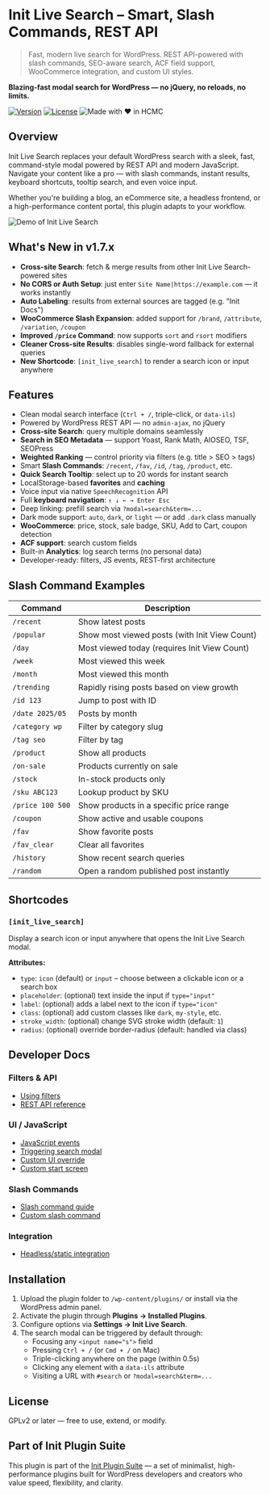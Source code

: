 # Init Live Search – Smart, Slash Commands, REST API

> Fast, modern live search for WordPress. REST API-powered with slash commands, SEO-aware search, ACF field support, WooCommerce integration, and custom UI styles.

**Blazing-fast modal search for WordPress — no jQuery, no reloads, no limits.**

[![Version](https://img.shields.io/badge/stable-v1.7.1-blue.svg)](https://wordpress.org/plugins/init-live-search/)
[![License](https://img.shields.io/badge/license-GPLv2-blue.svg)](https://www.gnu.org/licenses/gpl-2.0.html)
![Made with ❤️ in HCMC](https://img.shields.io/badge/Made%20with-%E2%9D%A4%EF%B8%8F%20in%20HCMC-blue)

## Overview

Init Live Search replaces your default WordPress search with a sleek, fast, command-style modal powered by REST API and modern JavaScript. Navigate your content like a pro — with slash commands, instant results, keyboard shortcuts, tooltip search, and even voice input.

Whether you're building a blog, an eCommerce site, a headless frontend, or a high-performance content portal, this plugin adapts to your workflow.

![Demo of Init Live Search](https://inithtml.com/wp-content/uploads/2025/05/Init-Live-Search-Demo.gif)

## What's New in v1.7.x

- **Cross-site Search**: fetch & merge results from other Init Live Search-powered sites  
- **No CORS or Auth Setup**: just enter `Site Name|https://example.com` — it works instantly  
- **Auto Labeling**: results from external sources are tagged (e.g. "Init Docs")  
- **WooCommerce Slash Expansion**: added support for `/brand`, `/attribute`, `/variation`, `/coupon`  
- **Improved `/price` Command**: now supports `sort` and `rsort` modifiers  
- **Cleaner Cross-site Results**: disables single-word fallback for external queries  
- **New Shortcode**: `[init_live_search]` to render a search icon or input anywhere  

## Features

- Clean modal search interface (`Ctrl + /`, triple-click, or `data-ils`)
- Powered by WordPress REST API — no `admin-ajax`, no jQuery
- **Cross-site Search**: query multiple domains seamlessly
- **Search in SEO Metadata** — support Yoast, Rank Math, AIOSEO, TSF, SEOPress
- **Weighted Ranking** — control priority via filters (e.g. title > SEO > tags)
- Smart **Slash Commands**: `/recent`, `/fav`, `/id`, `/tag`, `/product`, etc.
- **Quick Search Tooltip**: select up to 20 words for instant search
- LocalStorage-based **favorites** and **caching**
- Voice input via native `SpeechRecognition` API
- Full **keyboard navigation**: `↑ ↓ ← → Enter Esc`
- Deep linking: prefill search via `?modal=search&term=...`
- Dark mode support: `auto`, `dark`, or `light` — or add `.dark` class manually
- **WooCommerce**: price, stock, sale badge, SKU, Add to Cart, coupon detection
- **ACF support**: search custom fields
- Built-in **Analytics**: log search terms (no personal data)
- Developer-ready: filters, JS events, REST-first architecture

## Slash Command Examples

| Command           | Description                                  |
|-------------------|----------------------------------------------|
| `/recent`         | Show latest posts                            |
| `/popular`        | Show most viewed posts (with Init View Count)|
| `/day`            | Most viewed today (requires Init View Count) |
| `/week`           | Most viewed this week                        |
| `/month`          | Most viewed this month                       |
| `/trending`       | Rapidly rising posts based on view growth    |
| `/id 123`         | Jump to post with ID                         |
| `/date 2025/05`   | Posts by month                               |
| `/category wp`    | Filter by category slug                      |
| `/tag seo`        | Filter by tag                                |
| `/product`        | Show all products                            |
| `/on-sale`        | Products currently on sale                   |
| `/stock`          | In-stock products only                       |
| `/sku ABC123`     | Lookup product by SKU                        |
| `/price 100 500`  | Show products in a specific price range      |
| `/coupon`         | Show active and usable coupons               |
| `/fav`            | Show favorite posts                          |
| `/fav_clear`      | Clear all favorites                          |
| `/history`        | Show recent search queries                   |
| `/random`         | Open a random published post instantly       |

## Shortcodes

### `[init_live_search]`  
Display a search icon or input anywhere that opens the Init Live Search modal.

**Attributes:**
- `type`: `icon` (default) or `input` – choose between a clickable icon or a search box  
- `placeholder`: (optional) text inside the input if `type="input"`  
- `label`: (optional) adds a label next to the icon if `type="icon"`  
- `class`: (optional) add custom classes like `dark`, `my-style`, etc.  
- `stroke_width`: (optional) change SVG stroke width (default: `1`)  
- `radius`: (optional) override border-radius (default: handled via class)

## Developer Docs

### Filters & API
- [Using filters](https://en.inithtml.com/wordpress/using-filters-in-init-live-search/)
- [REST API reference](https://en.inithtml.com/wordpress/list-of-rest-api-endpoints-in-init-live-search/)

### UI / JavaScript
- [JavaScript events](https://en.inithtml.com/wordpress/how-to-use-javascript-events-ils-in-init-live-search/)
- [Triggering search modal](https://en.inithtml.com/wordpress/all-the-ways-to-trigger-init-live-search-modal-via-javascript/)
- [Custom UI override](https://en.inithtml.com/wordpress/how-to-customize-the-init-live-search-ui-when-disabling-default-css/)
- [Custom start screen](https://en.inithtml.com/wordpress/how-to-create-a-start-screen-for-init-live-search/)

### Slash Commands
- [Slash command guide](https://en.inithtml.com/wordpress/how-to-use-slash-commands-in-init-live-search/)
- [Custom slash command](https://en.inithtml.com/wordpress/create-a-custom-slash-command-for-init-live-search-with-just-3-snippets/)

### Integration
- [Headless/static integration](https://en.inithtml.com/wordpress/integrating-init-live-search-with-headless-wordpress-or-static-sites/)

## Installation

1. Upload the plugin folder to `/wp-content/plugins/` or install via the WordPress admin panel.
2. Activate the plugin through **Plugins → Installed Plugins**.
3. Configure options via **Settings → Init Live Search**.
4. The search modal can be triggered by default through:
   - Focusing any `<input name="s">` field
   - Pressing `Ctrl + /` (or `Cmd + /` on Mac)
   - Triple-clicking anywhere on the page (within 0.5s)
   - Clicking any element with a `data-ils` attribute
   - Visiting a URL with `#search` or `?modal=search&term=...`

## License

GPLv2 or later — free to use, extend, or modify.

## Part of Init Plugin Suite

This plugin is part of the [Init Plugin Suite](https://en.inithtml.com/init-plugin-suite-minimalist-powerful-and-free-wordpress-plugins/) — a set of minimalist, high-performance plugins built for WordPress developers and creators who value speed, flexibility, and clarity.

